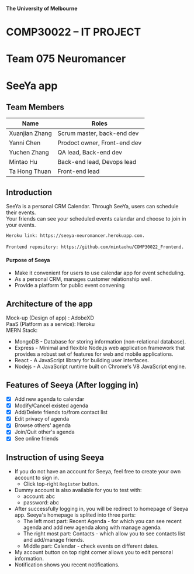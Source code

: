 **The University of Melbourne**
# COMP30022 – IT PROJECT
# Team 075 Neuromancer
# SeeYa app

## Team Members
| Name        | Roles        |
| ------------- | ------------- |
|Xuanjian Zhang| Scrum master, back-end dev|
|Yanni Chen| Prodoct owner, Front-end dev|
|Yuchen Zhang| QA lead, Back-end dev|
|Mintao Hu| Back-end lead, Devops lead|
|Ta Hong Thuan| Front-end lead|

## Introduction
SeeYa is a personal CRM Calendar. Through SeeYa, users can schedule their events. \
Your friends can see your scheduled events calandar and choose to join in your events.

`Heroku link: https://seeya-neuromancer.herokuapp.com.`\
\
`Frontend repository: https://github.com/mintaohu/COMP30022_Frontend.`
#### Purpose of Seeya
* Make it convenient for users to use calendar app for event scheduling.
* As a personal CRM, manages customer relationship well.
* Provide a platform for public event convening
## Architecture of the app
Mock-up (Design of app) : AdobeXD\
PaaS (Platform as a service): Heroku\
MERN Stack:
* MongoDB - Database for storing information (non-relational database).
* Express - Minimal and flexible Node.js web application framework that provides a robust set of features for web and mobile applications.
* React - A JavaScript library for building user interfaces.
* Nodejs - A JavaScript runtime built on Chrome's V8 JavaScript engine.


## Features of Seeya (After logging in)
- [x] Add new agenda to calendar
- [x] Modify/Cancel existed agenda
- [x] Add/Delete friends to/from contact list
- [x] Edit privacy of agenda
- [x] Browse others' agenda
- [x] Join/Quit other's agenda
- [x] See online friends

## Instruction of using Seeya
* If you do not have an account for Seeya, feel free to create your own account to sign in.
  * Click top-right `Register` button. 
* Dummy account is also available for you to test with:
  * account: abc
  * password: abc
* After successfully logging in, you will be redirect to homepage of Seeya app. Seeya's homepage is splited into three parts:
  * The left most part: Recent Agenda - for which you can see recent agenda and add new agenda along with manage agenda.
  * The right most part: Contacts - which allow you to see contacts list and add/manage friends.
  * Middle part: Calendar - check events on different dates.
* My account button on top right corner allows you to edit personal information.
* Notification shows you recent notifications.
